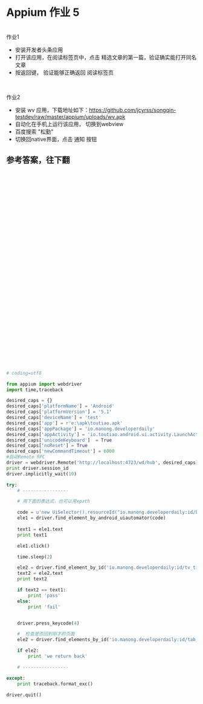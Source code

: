 # Appium 作业 5 

<br>
作业1

- 安装开发者头条应用
- 打开该应用，在阅读标签页中，点击 精选文章的第一篇，验证确实能打开同名文章
- 按返回键， 验证能够正确返回 阅读标签页


<br>

作业2

- 安装 wv 应用，下载地址如下：https://github.com/jcyrss/songqin-testdev/raw/master/appium/uploads/wv.apk
- 自动化在手机上运行该应用， 切换到webview
- 百度搜索 "松勤"
- 切换回native界面，点击 通知 按钮 

## 参考答案，往下翻
<br><br><br><br><br><br><br><br><br><br><br><br><br><br><br><br><br><br><br><br><br><br><br><br><br><br><br><br><br><br>


```python
# coding=utf8

from appium import webdriver
import time,traceback

desired_caps = {}
desired_caps['platformName'] = 'Android'
desired_caps['platformVersion'] = '5.1'
desired_caps['deviceName'] = 'test'
desired_caps['app'] = r'e:\apk\toutiao.apk'
desired_caps['appPackage'] = 'io.manong.developerdaily'
desired_caps['appActivity'] = 'io.toutiao.android.ui.activity.LaunchActivity'
desired_caps['unicodeKeyboard']  = True
desired_caps['noReset'] = True
desired_caps['newCommandTimeout'] = 6000
#启动Remote RPC
driver = webdriver.Remote('http://localhost:4723/wd/hub', desired_caps)
print driver.session_id
driver.implicitly_wait(10)

try:
    # -----------------

    # 用下面的表达式，也可以用xpath

    code = u'new UiSelector().resourceId("io.manong.developerdaily:id/btn_item").instance(0).childSelector(new UiSelector().className("android.widget.TextView"))'
    ele1 = driver.find_element_by_android_uiautomator(code)
    
    text1 = ele1.text
    print text1

    ele1.click()

    time.sleep(2)

    ele2 = driver.find_element_by_id('io.manong.developerdaily:id/tv_title')
    text2 = ele2.text
    print text2

    if text2 == text1:
        print 'pass'
    else:
        print 'fail'


    driver.press_keycode(4)

    #  检查是否回到刚才的页面
    ele2 = driver.find_elements_by_id('io.manong.developerdaily:id/tab_bar_plus')

    if ele2:
        print 'we return back'

    # -----------------

except:
    print traceback.format_exc()

driver.quit()
```

